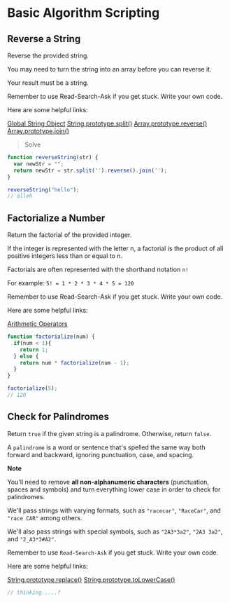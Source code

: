 # Basic Algorithm Scripting

## Reverse a String

Reverse the provided string.

You may need to turn the string into an array before you can reverse it.

Your result must be a string.

Remember to use Read-Search-Ask if you get stuck. Write your own code.

Here are some helpful links:

[Global String Object](https://developer.mozilla.org/en-US/docs/Web/JavaScript/Reference/Global_Objects/String)
[String.prototype.split()](https://developer.mozilla.org/en-US/docs/Web/JavaScript/Reference/Global_Objects/String/split)
[Array.prototype.reverse()](https://developer.mozilla.org/en-US/docs/Web/JavaScript/Reference/Global_Objects/Array/reverse)
[Array.prototype.join()](https://developer.mozilla.org/en-US/docs/Web/JavaScript/Reference/Global_Objects/Array/join)

> Solve

```js
function reverseString(str) {
  var newStr = "";
  return newStr = str.split('').reverse().join('');
}

reverseString("hello");
// olleh
```

## Factorialize a Number

Return the factorial of the provided integer.

If the integer is represented with the letter n, a factorial is the product of all positive integers less than or equal to n.

Factorials are often represented with the shorthand notation `n!`

For example: `5! = 1 * 2 * 3 * 4 * 5 = 120`

Remember to use Read-Search-Ask if you get stuck. Write your own code.

Here are some helpful links:

[Arithmetic Operators](https://developer.mozilla.org/en-US/docs/Web/JavaScript/Reference/Operators/Arithmetic_Operators)

```js
function factorialize(num) {
  if(num < 1){
    return 1;    
  } else {
    return num * factorialize(num - 1);
  }
}

factorialize(5);
// 120
```

## Check for Palindromes

Return `true` if the given string is a palindrome. Otherwise, return `false`.

A `palindrome` is a word or sentence that's spelled the same way both forward and backward, ignoring punctuation, case, and spacing.

**Note**

You'll need to remove **all non-alphanumeric characters** (punctuation, spaces and symbols) and turn everything lower case in order to check for palindromes.

We'll pass strings with varying formats, such as `"racecar"`, `"RaceCar"`, and `"race CAR"` among others.

We'll also pass strings with special symbols, such as `"2A3*3a2"`, `"2A3 3a2"`, and `"2_A3*3#A2"`.

Remember to use `Read-Search-Ask` if you get stuck. Write your own code.

Here are some helpful links:

[String.prototype.replace()](https://developer.mozilla.org/en-US/docs/Web/JavaScript/Reference/Global_Objects/String/replace)
[String.prototype.toLowerCase()](https://developer.mozilla.org/en-US/docs/Web/JavaScript/Reference/Global_Objects/String/toLowerCase)

```js
// thinking.....?
```

<!-- 
## Find the Longest Word in a String Incomplete   *

## Title Case a Sentence Incomplete   *

## Return Largest Numbers in Arrays Incomplete   *

## Confirm the Ending Incomplete   *

## Repeat a string repeat a string Incomplete   *

## Truncate a string Incomplete   *

### Chunky Monkey Incomplete   *

## Slasher Flick Incomplete   *

## Mutations Incomplete   *

## Falsy Bouncer Incomplete   *

## Seek and Destroy Incomplete   *

## Where do I belong Incomplete   *

## Caesars Cipher Incomplete   * -->